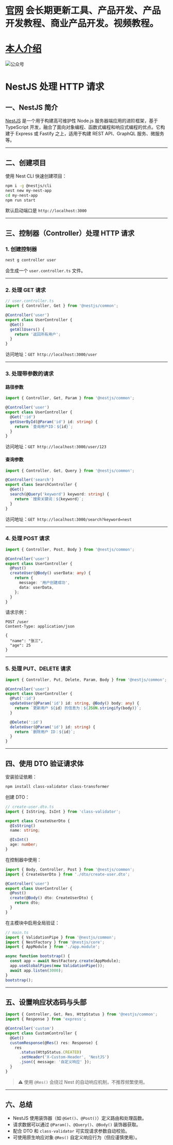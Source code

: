 # [官网](securitytech.cc) 会长期更新工具、产品开发、产品开发教程、商业产品开发。视频教程。

# [本人介绍](http://securitytech.cc/about)

![公众号](https://github.com/haidragon/haidragon/blob/main/gzh.png)


# NestJS 处理 HTTP 请求

## 一、NestJS 简介

[NestJS](https://nestjs.com/) 是一个用于构建高可维护性 Node.js 服务器端应用的进阶框架，基于 TypeScript 开发，融合了面向对象编程、函数式编程和响应式编程的优点。它构建于 Express 或 Fastify 之上，适用于构建 REST API、GraphQL 服务、微服务等。

---

## 二、创建项目

使用 Nest CLI 快速创建项目：

```bash
npm i -g @nestjs/cli
nest new my-nest-app
cd my-nest-app
npm run start
```

默认启动端口是 `http://localhost:3000`

---

## 三、控制器（Controller）处理 HTTP 请求

### 1. 创建控制器

```bash
nest g controller user
```

会生成一个 `user.controller.ts` 文件。

---

### 2. 处理 GET 请求

```ts
// user.controller.ts
import { Controller, Get } from '@nestjs/common';

@Controller('user')
export class UserController {
  @Get()
  getAllUsers() {
    return '返回所有用户';
  }
}
```

访问地址：`GET http://localhost:3000/user`

---

### 3. 处理带参数的请求

#### 路径参数

```ts
import { Controller, Get, Param } from '@nestjs/common';

@Controller('user')
export class UserController {
  @Get(':id')
  getUserById(@Param('id') id: string) {
    return `查询用户ID：${id}`;
  }
}
```

访问地址：`GET http://localhost:3000/user/123`

#### 查询参数

```ts
import { Controller, Get, Query } from '@nestjs/common';

@Controller('search')
export class SearchController {
  @Get()
  search(@Query('keyword') keyword: string) {
    return `搜索关键词：${keyword}`;
  }
}
```

访问地址：`GET http://localhost:3000/search?keyword=nest`

---

### 4. 处理 POST 请求

```ts
import { Controller, Post, Body } from '@nestjs/common';

@Controller('user')
export class UserController {
  @Post()
  createUser(@Body() userData: any) {
    return {
      message: '用户创建成功',
      data: userData,
    };
  }
}
```

请求示例：

```http
POST /user
Content-Type: application/json

{
  "name": "张三",
  "age": 25
}
```

---

### 5. 处理 PUT、DELETE 请求

```ts
import { Controller, Put, Delete, Param, Body } from '@nestjs/common';

@Controller('user')
export class UserController {
  @Put(':id')
  updateUser(@Param('id') id: string, @Body() body: any) {
    return `更新用户 ${id} 的信息为：${JSON.stringify(body)}`;
  }

  @Delete(':id')
  deleteUser(@Param('id') id: string) {
    return `删除用户 ID：${id}`;
  }
}
```

---

## 四、使用 DTO 验证请求体

安装验证依赖：

```bash
npm install class-validator class-transformer
```

创建 DTO：

```ts
// create-user.dto.ts
import { IsString, IsInt } from 'class-validator';

export class CreateUserDto {
  @IsString()
  name: string;

  @IsInt()
  age: number;
}
```

在控制器中使用：

```ts
import { Body, Controller, Post } from '@nestjs/common';
import { CreateUserDto } from './dto/create-user.dto';

@Controller('user')
export class UserController {
  @Post()
  create(@Body() dto: CreateUserDto) {
    return dto;
  }
}
```

在主模块中启用全局验证：

```ts
// main.ts
import { ValidationPipe } from '@nestjs/common';
import { NestFactory } from '@nestjs/core';
import { AppModule } from './app.module';

async function bootstrap() {
  const app = await NestFactory.create(AppModule);
  app.useGlobalPipes(new ValidationPipe());
  await app.listen(3000);
}
bootstrap();
```

---

## 五、设置响应状态码与头部

```ts
import { Controller, Get, Res, HttpStatus } from '@nestjs/common';
import { Response } from 'express';

@Controller('custom')
export class CustomController {
  @Get()
  customResponse(@Res() res: Response) {
    res
      .status(HttpStatus.CREATED)
      .setHeader('X-Custom-Header', 'NestJS')
      .json({ message: '自定义响应' });
  }
}
```

> ⚠️ 使用 `@Res()` 会绕过 Nest 的自动响应机制，不推荐频繁使用。

---

## 六、总结

* NestJS 使用装饰器（如 `@Get()`、`@Post()`）定义路由和处理函数。
* 请求数据可以通过 `@Param()`、`@Query()`、`@Body()` 装饰器获取。
* 配合 DTO 和 `class-validator` 可实现请求参数自动校验。
* 可使用原生响应对象 `@Res()` 自定义响应行为（但应谨慎使用）。

 
